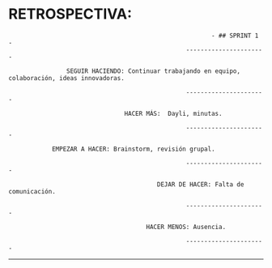 # RETROSPECTIVA:                                  
 
                                                            - ## SPRINT 1 -
                                                     ----------------------

                    SEGUIR HACIENDO: Continuar trabajando en equipo, colaboración, ideas innovadoras.

                                                     ---------------------- 

                                    HACER MÁS:  Dayli, minutas.
                       
                                                     ----------------------

                EMPEZAR A HACER: Brainstorm, revisión grupal.

                                                     ----------------------   

                                             DEJAR DE HACER: Falta de comunicación.

                                                     ----------------------

                                          HACER MENOS: Ausencia.

                                                     ----------------------

   <!-- --------------------------------------------------------------------- -->
___                                                  

